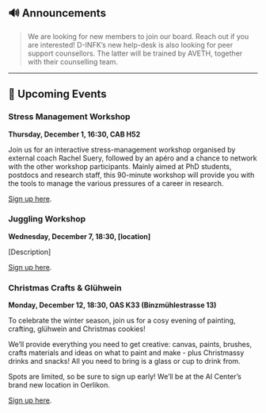 ## 🔊 Announcements

> We are looking for new members to join our board. Reach out if you are interested!
D-INFK’s new help-desk is also looking for peer support counsellors.
The latter will be trained by AVETH, together with their counselling team.

<hr>

## 📅 Upcoming Events

### Stress Management Workshop

**Thursday, December 1, 16:30, CAB H52**

Join us for an interactive stress-management workshop organised by external coach Rachel Suery, followed by an apéro and a chance to network with the other workshop participants. Mainly aimed at PhD students, postdocs and research staff, this 90-minute workshop will provide you with the tools to manage the various pressures of a career in research.

[Sign up here](https://forms.gle/wrVyW6Z6MWsXarfAA).

### Juggling Workshop 

**Wednesday, December 7, 18:30, [location]**

[Description]

[Sign up here]().

### Christmas Crafts & Glühwein

**Monday, December 12, 18:30, OAS K33 (Binzmühlestrasse 13)**

To celebrate the winter season, join us for a cosy evening of painting, crafting, glühwein and Christmas cookies!

We’ll provide everything you need to get creative: canvas, paints, brushes, crafts materials and ideas on what to paint and make - plus Christmassy drinks and snacks! All you need to bring is a glass or cup to drink from.

Spots are limited, so be sure to sign up early! We’ll be at the AI Center’s brand new location in Oerlikon.

[Sign up here](https://forms.gle/NrHKgqp2opKCHjXD8).


